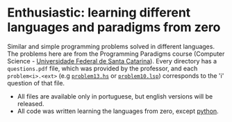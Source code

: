 # Enthusiastic: learning different languages and paradigms from zero

Similar and simple programming problems solved in different languages. The
problems here are from the Programming Paradigms course (Computer Science -
[Universidade Federal de Santa Catarina](ufsc.br)). Every directory has
a `questions.pdf` file, which was provided by the professor, and each `problem<i>.<ext>` (e.g [`problem13.hs`](haskell/listas/problem13.hs) or [`problem10.lsp`](lisp/listas/problem10.lsp)) corresponds to the 'i' question of that file.

* All files are available only in portuguese, but english versions will be released.
* All code was written learning the languages from zero, except [python](python/).
